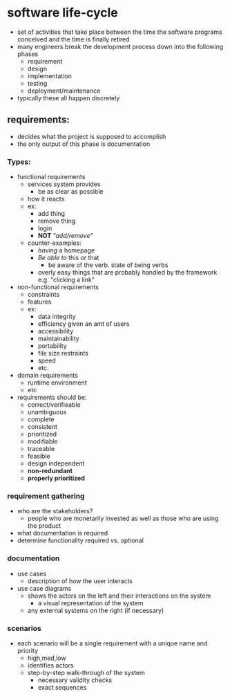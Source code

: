 # software life-cycle
- set of activities that take place between the time the software programs conceived and the time is finally retired
- many engineers break the development process down into the following phases
	- requirement
	- design
	- implementation
	- testing
	- deployment/maintenance
- typically these all happen discretely
## requirements:
- decides what the project is supposed to accomplish
- the only output of this phase is documentation
### Types:
- functional requirements
	- services system provides
		- be as clear as possible
	- how it reacts
	- ex:
		- add thing
		- remove thing
		- login
		- **NOT** *"add/remove"*
	- counter-examples:
		- *having* a homepage
		- *Be able to* this or that
			- be aware of the verb. state of being verbs
		- overly easy things that are probably handled by the framework e.g. "clicking a link"
- non-functional requirements
	- constraints
	- features
	- ex:
		- data integrity
		- efficiency given an amt of users
		- accessibility
		- maintainability
		- portability
		- file size restraints
		- speed
		- etc.
- domain requirements
	- runtime environment
	- etc
- requirements should be:
	- correct/verifieable
	- unambiguous
	- complete
	- consistent
	- prioritized
	- modifiable
	- traceable
	- feasible
	- design independent
	- **non-redundant**
	- **properly prioritized**
### requirement gathering
- who are the stakeholders?
	- people who are monetarily invested as well as those who are using the product
- what documentation is required
- determine functionality required vs. optional
### documentation
- use cases
	- description of how the user interacts
- use case diagrams
	- shows the actors on the left and their interactions on the system
		- a visual representation of the system
	- any external systems on the right (if necessary)
### scenarios
- each scenario will be a single requirement with a unique name and priority
	- high,med,low
	- identifies actors
	- step-by-step walk-through of the system
		- necessary validity checks
		- exact sequences